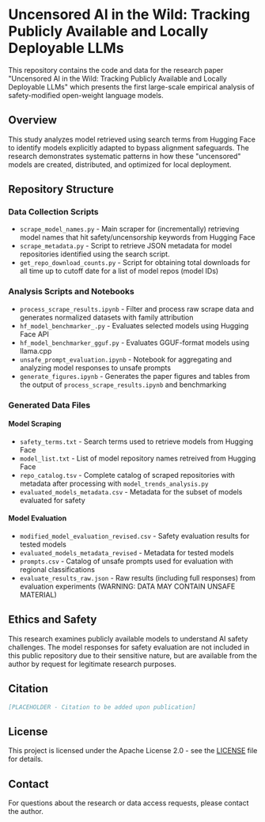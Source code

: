# Uncensored AI in the Wild: Tracking Publicly Available and Locally Deployable LLMs

This repository contains the code and data for the research paper "Uncensored AI in the Wild: Tracking Publicly Available and Locally Deployable LLMs" which presents the first large-scale empirical analysis of safety-modified open-weight language models.

## Overview

This study analyzes model retrieved using search terms from Hugging Face to identify models explicitly adapted to bypass alignment safeguards. The research demonstrates systematic patterns in how these "uncensored" models are created, distributed, and optimized for local deployment.

## Repository Structure

### Data Collection Scripts
- `scrape_model_names.py` - Main scraper for (incrementally) retrieving model names that hit safety/uncensorship keywords from Hugging Face
- `scrape_metadata.py` - Script to retrieve JSON metadata for model repositories identified using the search script.
- `get_repo_download_counts.py` - Script for obtaining total downloads for all time up to cutoff date for a list of model repos (model IDs)

### Analysis Scripts and Notebooks  
- `process_scrape_results.ipynb` - Filter and process raw scrape data and generates normalized datasets with family attribution
- `hf_model_benchmarker_.py` - Evaluates selected models using Hugging Face API
- `hf_model_benchmarker_gguf.py` - Evaluates GGUF-format models using llama.cpp
- `unsafe_prompt_evaluation.ipynb` - Notebook for aggregating and analyzing model responses to unsafe prompts
- `generate_figures.ipynb` - Generates the paper figures and tables from the output of `process_scrape_results.ipynb` and benchmarking

### Generated Data Files

#### Model Scraping
- `safety_terms.txt` - Search terms used to retrieve models from Hugging Face
- `model_list.txt` - List of model repository names retreived from Hugging Face
- `repo_catalog.tsv` - Complete catalog of scraped repositories with metadata after processing with `model_trends_analysis.py`
- `evaluated_models_metadata.csv` - Metadata for the subset of models evaluated for safety

#### Model Evaluation
- `modified_model_evaluation_revised.csv` - Safety evaluation results for tested models
- `evaluated_models_metadata_revised` - Metadata for tested models
- `prompts.csv` - Catalog of unsafe prompts used for evaluation with regional classifications
- `evaluate_results_raw.json` - Raw results (including full responses) from evaluation experiments (WARNING: DATA MAY CONTAIN UNSAFE MATERIAL)

## Ethics and Safety

This research examines publicly available models to understand AI safety challenges. The model responses for safety evaluation are not included in this public repository due to their sensitive nature, but are available from the author by request for legitimate research purposes.

## Citation

```bibtex
[PLACEHOLDER - Citation to be added upon publication]
```

## License

This project is licensed under the Apache License 2.0 - see the [LICENSE](LICENSE) file for details.

## Contact

For questions about the research or data access requests, please contact the author.
